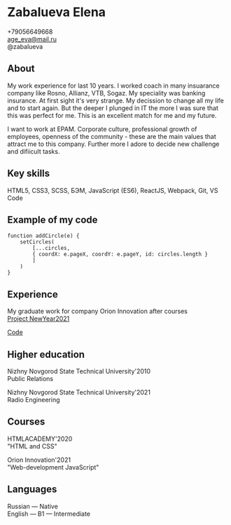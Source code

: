 # Zabalueva Elena

+79056649668  
age_eva@mail.ru       
@zabalueva

## About
My work experience for last 10 years.
I worked coach in many insuarance company like Rosno, Allianz, VTB, Sogaz. My speciality was banking insurance. At first sight it's very strange. My decission to change all my life and to start again. But the deeper I plunged in IT the more I was sure that this was perfect for me. This is an excellent match for me and my future.

I want to work at EPAM. Corporate culture, professional growth of employees, openness of the community - these are the main values that attract me to this company. Further more I adore to decide new challenge and difiicult tasks.

## Key skills
HTML5, CSS3, SCSS, БЭМ, JavaScript (ES6), ReactJS, Webpack, Git, VS Code

## Example of my code
```
function addCircle(e) {
    setCircles(
        [...circles, 
        { coordX: e.pageX, coordY: e.pageY, id: circles.length }
        ]
    )
}
```

## Experience
My graduate work for company Orion Innovation after courses  
[Project NewYear2021](https://zabalueva.github.io/react_first/)

[Code ](https://zabalueva.github.io/react_first/)

## Higher education 
Nizhny Novgorod State Technical University'2010   
Public Relations 

Nizhny Novgorod State Technical University'2021  
Radio Engineering  

## Сourses
HTMLACADEMY'2020  
"HTML and CSS"

Orion Innovation'2021  
"Web-development JavaScript"

## Languages
Russian — Native  
English — B1 — Intermediate

